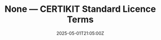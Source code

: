 ---
title: None — CERTIKIT Standard Licence Terms
linkTitle: None — CERTIKIT Standard Licence Terms
date: '2025-05-01T21:05:00Z'
weight: 1
description: No content
draft: false
ref: none--certikit-standard-licence-terms
---